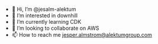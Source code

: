 - 👋 Hi, I’m @jesalm-alektum
- 👀 I’m interested in downhill
- 🌱 I’m currently learning CDK
- 💞️ I’m looking to collaborate on AWS
- 📫 How to reach me jesper.almstrom@alektumgroup.com

<!---
jesalm-alektum/jesalm-alektum is a ✨ special ✨ repository because its `README.md` (this file) appears on your GitHub profile.
You can click the Preview link to take a look at your changes.
--->
